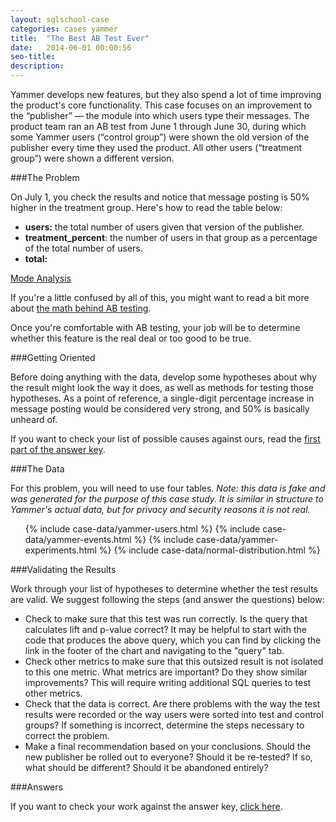 ```yaml
---
layout: sqlschool-case
categories: cases yammer
title:  "The Best AB Test Ever"
date:   2014-06-01 00:00:56
seo-title: 
description: 
---
```


Yammer develops new features, but they also spend a lot of time improving the product's core functionality. This case focuses on an improvement to the “publisher” — the module into which users type their messages. The product team ran an AB test from June 1 through June 30, during which some Yammer users (“control group”) were shown the old version of the publisher every time they used the product. All other users (“treatment group”) were shown a different version.

**<images of the two publishers>**

###The Problem

On July 1, you check the results and notice that message posting is 50% higher in the treatment group. Here's how to read the table below:

* **users:** the total number of users given that version of the publisher.
* **treatment_percent**: the number of users in that group as a percentage of the total number of users.
* **total:** 

<a href="https://modeanalytics.com/benn/reports/4194f44b1866/runs/dfb63bac58ab/embed" class="mode-embed">Mode Analysis</a><script src="https://modeanalytics.com/embed/embed.js"></script>

If you're a little confused by all of this, you might want to read a bit more about [the math behind AB testing](LINK).

Once you're comfortable with AB testing, your job will be to determine whether this feature is the real deal or too good to be true.

###Getting Oriented

Before doing anything with the data, develop some hypotheses about why the result might look the way it does, as well as methods for testing those hypotheses. As a point of reference, a single-digit percentage increase in message posting would be considered very strong, and 50% is basically unheard of.

If you want to check your list of possible causes against ours, read the [first part of the answer key](answers/best-ab-test-ever-answers.html).

###The Data

For this problem, you will need to use four tables. *Note: this data is fake and was generated for the purpose of this case study. It is similar in structure to Yammer's actual data, but for privacy and security reasons it is not real.*

<div class="accordion">
  <ul>
    {% include case-data/yammer-users.html %}
    {% include case-data/yammer-events.html %}
    {% include case-data/yammer-experiments.html %}
    {% include case-data/normal-distribution.html %}
  </ul>
</div>

###Validating the Results

Work through your list of hypotheses to determine whether the test results are valid. We suggest following the steps (and answer the questions) below:

* Check to make sure that this test was run correctly. Is the query that calculates lift and p-value correct? It may be helpful to start with the code that produces the above query, which you can find by clicking the link in the footer of the chart and navigating to the "query" tab.
* Check other metrics to make sure that this outsized result is not isolated to this one metric. What metrics are important? Do they show similar improvements? This will require writing additional SQL queries to test other metrics.
* Check that the data is correct. Are there problems with the way the test results were recorded or the way users were sorted into test and control groups? If something is incorrect, determine the steps necessary to correct the problem.
* Make a final recommendation based on your conclusions. Should the new publisher be rolled out to everyone? Should it be re-tested? If so, what should be different? Should it be abandoned entirely?

###Answers

If you want to check your work against the answer key, [click here](answers/best-ab-test-ever-answers.html#solution).